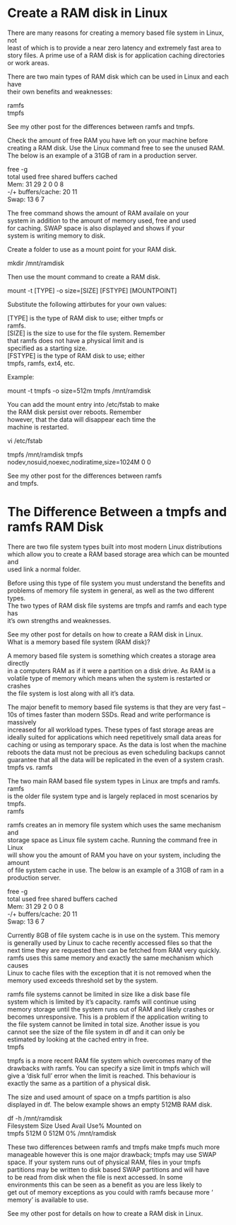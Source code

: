 # Create a RAM disk in Linux  
There are many reasons for creating a memory based file system in Linux, not  
least of which is to provide a near zero latency and extremely fast area to  
story files. A prime use of a RAM disk is for application caching directories  
or work areas.  
  
There are two main types of RAM disk which can be used in Linux and each have  
their own benefits and weaknesses:  
  
ramfs  
tmpfs  
  
See my other post for the differences between ramfs and tmpfs.  
  
Check the amount of free RAM you have left on your machine before  
creating a RAM disk. Use the Linux command free to see the unused RAM.  
The below is an example of a 31GB of ram in a production server.  
  
free -g  
total used free shared buffers cached  
Mem:   31    29   2    0      0       8  
-/+ buffers/cache: 20 11  
Swap:  13    6    7  
  
The free command shows the amount of RAM availale on your  
system in addition to the amount of memory used, free and used  
for caching. SWAP space is also displayed and shows if your  
system is writing memory to disk.  
  
Create a folder to use as a mount point for your RAM disk.  
  
mkdir /mnt/ramdisk  
  
Then use the mount command to create a RAM disk.  
  
mount -t [TYPE] -o size=[SIZE] [FSTYPE] [MOUNTPOINT]  
  
Substitute the following attirbutes for your own values:  
  
[TYPE] is the type of RAM disk to use; either tmpfs or  
ramfs.  
[SIZE] is the size to use for the file system. Remember  
that ramfs does not have a physical limit and is  
specified as a starting size.  
[FSTYPE] is the type of RAM disk to use; either  
tmpfs, ramfs, ext4, etc.  
  
Example:  
  
mount -t tmpfs -o size=512m tmpfs /mnt/ramdisk  
  
You can add the mount entry into /etc/fstab to make  
the RAM disk persist over reboots. Remember  
however, that the data will disappear each time the  
machine is restarted.  
  
vi /etc/fstab  
  
tmpfs       /mnt/ramdisk tmpfs  
nodev,nosuid,noexec,nodiratime,size=1024M   0 0  
  
See my other post for the differences between ramfs  
and tmpfs.  
  
  
# The Difference Between a tmpfs and ramfs RAM Disk  
There are two file system types built into most modern Linux distributions  
which allow you to create a RAM based storage area which can be mounted and  
used link a normal folder.  
  
Before using this type of file system you must understand the benefits and  
problems of memory file system in general, as well as the two different types.  
The two types of RAM disk file systems are tmpfs and ramfs and each type has  
it’s own strengths and weaknesses.  
  
See my other post for details on how to create a RAM disk in Linux.  
What is a memory based file system (RAM disk)?  
  
A memory based file system is something which creates a storage area directly  
in a computers RAM as if it were a partition on a disk drive. As RAM is a  
volatile type of memory which means when the system is restarted or crashes  
the file system is lost along with all it’s data.  
  
The major benefit to memory based file systems is that they are very fast –  
10s of times faster than modern SSDs. Read and write performance is massively  
increased for all workload types. These types of fast storage areas are  
ideally suited for applications which need repetitively small data areas for  
caching or using as temporary space. As the data is lost when the machine  
reboots the data must not be  precious as even scheduling backups cannot  
guarantee that all the data will be replicated in the even of a system crash.  
tmpfs vs. ramfs  
  
The two main RAM based file system types in Linux are tmpfs and ramfs. ramfs  
is the older file system type and is largely replaced in most scenarios by  
tmpfs.  
ramfs  
  
ramfs creates an in memory file system which uses the same mechanism and  
storage space as Linux file system cache. Running the command free in Linux  
will show you the amount of RAM you have on your system, including the amount  
of file system cache in use. The below is an example of a 31GB of ram in a  
production server.  
  
free -g  
total used free shared buffers cached  
Mem:   31    29   2    0      0       8  
-/+ buffers/cache: 20 11  
Swap:  13    6    7  
  
Currently 8GB of file system cache is in use on the system. This memory  
is generally used by Linux to cache recently accessed files so that the  
next time they are requested then can be fetched from RAM very quickly.  
ramfs uses this same memory and exactly the same mechanism which causes  
Linux to cache files with the exception that it is not removed when the  
memory used exceeds threshold set by the system.  
  
ramfs file systems cannot be limited in size like a disk base file  
system which is limited by it’s capacity. ramfs will continue using  
memory storage until the system runs out of RAM and likely crashes or  
becomes unresponsive. This is a problem if the application writing to  
the file system cannot be limited in total size. Another issue is you  
cannot see the size of the file system in df and it can only be  
estimated by looking at the cached entry in free.  
tmpfs  
  
tmpfs is a more recent RAM file system which overcomes many of the  
drawbacks with ramfs. You can specify a size limit in tmpfs which will  
give a ‘disk full’ error when the limit is reached. This behaviour is  
exactly the same as a partition of a physical disk.  
  
The size and used amount of space on  a tmpfs partition is also  
displayed in df. The below example shows an empty 512MB RAM disk.  
  
df -h /mnt/ramdisk  
Filesystem Size Used Avail Use% Mounted on  
tmpfs      512M 0    512M  0%   /mnt/ramdisk  
  
These two differences between ramfs and tmpfs make tmpfs much more  
manageable  however this is one major drawback; tmpfs may use SWAP  
space. If your system runs out of physical RAM, files in your tmpfs  
partitions may be written to disk based SWAP partitions and will have  
to be read from disk when the file is next accessed. In some  
environments this can be seen as a benefit as you are less likely to  
get out of memory exceptions as you could with ramfs because more ‘  
memory’ is available to use.  
  
See my other post for details on how to create a RAM disk in Linux.  
